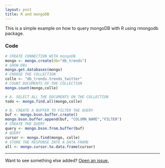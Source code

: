 ```yaml
---
layout: post
title: R and mongoDB
---
```



<div class="message">
  This is a simple example on how to query mongoDB with R using rmongodb package.
</div>


### Code

```r
# CREATE CONNECTION WITH mongoDB
mongo <- mongo.create(db="db_trends")
# SHOW DBs
mongo.get.databases(mongo)
# CHOOSE THE COLLECTION
colle <- "db_trends.trends_twitter"
# COUNT DOCUMENTS OF THE COLLECTION
mongo.count(mongo,colle)

# A. SELECT ALL THE DOCUMENTS ON THE COLLECTION
todo <- mongo.find.all(mongo,colle)

# B. CREATE A BUFFER TO FILTER THE QUERY
buf <- mongo.bson.buffer.create()
mongo.bson.buffer.append(buf, "COLUMN_NAME","FILTER")
# CREATE THE QUERY
query <- mongo.bson.from.buffer(buf)
# QUERY
cursor <- mongo.find(mongo, colle)
# STORE THE RESPONSE INTO A DATA FRAME
all <- mongo.cursor.to.data.frame(cursor) 
```

-----

Want to see something else added? <a href="https://github.com/afrdiaz/afrdiaz.github.io/issues/new">Open an issue.</a>

